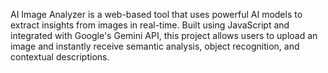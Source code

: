 AI Image Analyzer is a web-based tool that uses powerful AI models to extract insights from images in real-time. Built using JavaScript and integrated with Google's Gemini API, this project allows users to upload an image and instantly receive semantic analysis, object recognition, and contextual descriptions.
